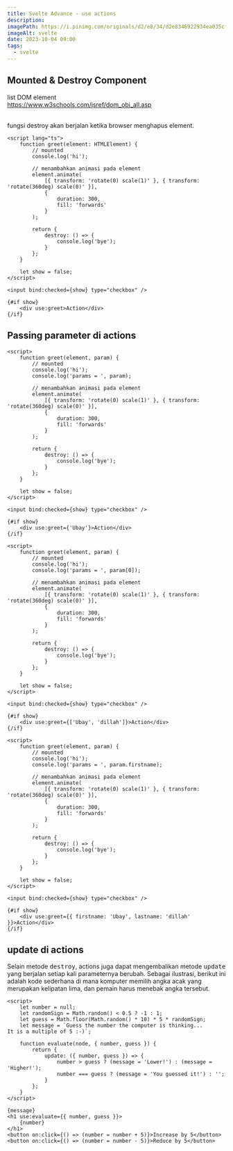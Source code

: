 ```yaml
---
title: Svelte Advance - use actions
description:
imagePath: https://i.pinimg.com/originals/d2/e8/34/d2e8346922934ea035cf7c5a8b477ad8.jpg
imageAlt: svelte
date: 2023-10-04 09:00
tags:
  - svelte
---
```


## Mounted & Destroy Component

list DOM element <br />
https://www.w3schools.com/jsref/dom_obj_all.asp <br /><br />

fungsi destroy akan berjalan ketika browser menghapus element.

```svelte
<script lang="ts">
	function greet(element: HTMLElement) {
		// mounted
		console.log('hi');

		// menambahkan animasi pada element
		element.animate(
			[{ transform: 'rotate(0) scale(1)' }, { transform: 'rotate(360deg) scale(0)' }],
			{
				duration: 300,
				fill: 'forwards'
			}
		);

		return {
			destroy: () => {
				console.log('bye');
			}
		};
	}

	let show = false;
</script>

<input bind:checked={show} type="checkbox" />

{#if show}
	<div use:greet>Action</div>
{/if}
```

## Passing parameter di actions

```svelte title="use:actions dengan 1 parameter"
<script>
	function greet(element, param) {
		// mounted
		console.log('hi');
		console.log('params = ', param);

		// menambahkan animasi pada element
		element.animate(
			[{ transform: 'rotate(0) scale(1)' }, { transform: 'rotate(360deg) scale(0)' }],
			{
				duration: 300,
				fill: 'forwards'
			}
		);

		return {
			destroy: () => {
				console.log('bye');
			}
		};
	}

	let show = false;
</script>

<input bind:checked={show} type="checkbox" />

{#if show}
	<div use:greet={'Ubay'}>Action</div>
{/if}
```

```svelte title="use:actions dengan multiple parameter"
<script>
	function greet(element, param) {
		// mounted
		console.log('hi');
		console.log('params = ', param[0]);

		// menambahkan animasi pada element
		element.animate(
			[{ transform: 'rotate(0) scale(1)' }, { transform: 'rotate(360deg) scale(0)' }],
			{
				duration: 300,
				fill: 'forwards'
			}
		);

		return {
			destroy: () => {
				console.log('bye');
			}
		};
	}

	let show = false;
</script>

<input bind:checked={show} type="checkbox" />

{#if show}
	<div use:greet={['Ubay', 'dillah']}>Action</div>
{/if}
```

```svelte title="use:actions dengan parameter object"
<script>
	function greet(element, param) {
		// mounted
		console.log('hi');
		console.log('params = ', param.firstname);

		// menambahkan animasi pada element
		element.animate(
			[{ transform: 'rotate(0) scale(1)' }, { transform: 'rotate(360deg) scale(0)' }],
			{
				duration: 300,
				fill: 'forwards'
			}
		);

		return {
			destroy: () => {
				console.log('bye');
			}
		};
	}

	let show = false;
</script>

<input bind:checked={show} type="checkbox" />

{#if show}
	<div use:greet={{ firstname: 'Ubay', lastname: 'dillah' }}>Action</div>
{/if}
```

## update di actions

Selain metode <kbd>destroy</kbd>, actions juga dapat mengembalikan metode <kbd>update</kbd> yang berjalan setiap kali parameternya berubah. Sebagai ilustrasi, berikut ini adalah kode sederhana di mana komputer memilih angka acak yang merupakan kelipatan lima, dan pemain harus menebak angka tersebut.

```svelte title="update"
<script>
	let number = null;
	let randomSign = Math.random() < 0.5 ? -1 : 1;
	let guess = Math.floor(Math.random() * 10) * 5 * randomSign;
	let message = `Guess the number the computer is thinking...
It is a multiple of 5 :-)`;

	function evaluate(node, { number, guess }) {
		return {
			update: ({ number, guess }) => {
				number > guess ? (message = 'Lower!') : (message = 'Higher!');
				number === guess ? (message = 'You guessed it!') : '';
			}
		};
	}
</script>

{message}
<h1 use:evaluate={{ number, guess }}>
	{number}
</h1>
<button on:click={() => (number = number + 5)}>Increase by 5</button>
<button on:click={() => (number = number - 5)}>Reduce by 5</button>
```
